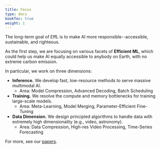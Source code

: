 ```yaml
---
title: Focus
type: docs
bookToc: true
weight: 1
---
```


The long-term goal of EffL is to make AI more responsible--accessible, sustainable, and righteous.

As the first step, we are focusing on various facets of **Efficient ML**, which could help us make AI equally accessible to anybody on Earth, with no extreme carbon emission.

In particular, we work on three dimensions:
- **Inference.** We develop fast, low-resource methods to serve massive multimodal AI.  
	- Area: Model Compression, Advanced Decoding, Batch Scheduling
- **Training.** We resolve the compute and memory bottlenecks for training large-scale models.  
	- Area: Meta-Learning, Model Merging, Parameter-Efficient Fine-Tuning
- **Data Dimension.** We design principled algorithms to handle data with extremely high dimensionality (e.g., video, astronomy).
	- Area: Data Compression, High-res Video Processing, Time-Series Forecasting

For more, see our [papers](/docs/research/papers).